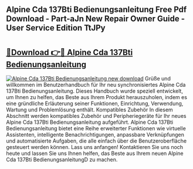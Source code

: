 ## Alpine Cda 137Bti Bedienungsanleitung Free Pdf Download - Part-aJn New Repair Owner Guide - User Service Edition TtJPy

# <h2><a href="http://df58h2.blite.top/?on=Alpine+Cda+137Bti+Bedienungsanleitung">🔗Download 👉🔴 Alpine Cda 137Bti Bedienungsanleitung</a></h2>

[![Alpine Cda 137Bti Bedienungsanleitung new download](https://i.imgur.com/lujVjoI.png)](http://df58h2.blite.top/?on=Alpine+Cda+137Bti+Bedienungsanleitung)
Grüße und willkommen im Benutzerhandbuch für Ihr neu synchronisiertes Alpine Cda 137Bti Bedienungsanleitung. Dieses Handbuch wurde speziell entwickelt, um Ihnen zu helfen, das Beste aus Ihrem Produkt herauszuholen, indem es eine gründliche Erläuterung seiner Funktionen, Einrichtung, Verwendung, Wartung und Problemlösung enthält. Kompatibles Zubehör In diesem Abschnitt werden kompatibles Zubehör und Peripheriegeräte für Ihr neues Alpine Cda 137Bti Bedienungsanleitung aufgeführt. Alpine Cda 137Bti Bedienungsanleitung bietet eine Reihe erweiterter Funktionen wie virtuelle Assistenten, intelligente Benachrichtigungen, anpassbare Verknüpfungen und automatisierte Aufgaben, die alle einfach über die Benutzeroberfläche gesteuert werden können. Lass uns anfangen! Kontaktieren Sie uns noch heute und lassen Sie uns Ihnen helfen, das Beste aus Ihrem neuen Alpine Cda 137Bti BedienungsanleitungD zu machen.
